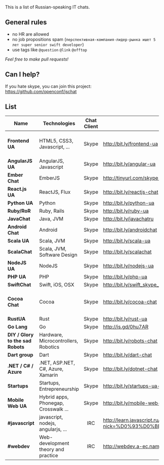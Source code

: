 This is a list of Russian-speaking IT chats.

General rules
-------------

* no HR are allowed
* no job propositions spam (`перспективная-компания-лидер-рынка ишет 5 лет super senior swift developer`)
* use tags like `@question` `@link` `@offtop`

*Feel free to make pull requests!*

Can I help?
-----------

If you hate skype, you can join this project: https://github.com/openconf/jschat

List 
----

| Name | Technologies | Chat Client | Link | Join rules |
|--- |---|:-:|---|:-:|
| **Frontend UA**      | HTML5, CSS3, Javascript, ...  | Skype | http://bit.ly/frontend-ua         | **Limit reached**. Invites only |
| **AngularJS UA**     | AngularJS, Javascript         | Skype | http://bit.ly/angular-ua          |   |
| **Ember Chat**       | EmberJS                       | Skype | http://tinyurl.com/skype-ember-ua |   |
| **React.js UA**      | ReactJS, Flux                   | Skype | http://bit.ly/reactjs-chat      | |
| **Python UA**        | Python                        | Skype | http://bit.ly/python-ua           |   |
| **Ruby/RoR**         | Ruby, Rails                   | Skype | http://bit.ly/ruby-ua             |   |
| **JavaChat**         | Java, JVM                     | Skype | http://bit.ly/javachatru          |   |
| **Android Chat**     | Android                       | Skype | http://bit.ly/androidchat         |   |
| **Scala UA**         | Scala, JVM                    | Skype | http://bit.ly/scala-ua            |   |
| **ScalaChat**        | Scala, JVM, Software Design   | Skype | http://bit.ly/scalachat           |   |
| **NodeJS UA**        | NodeJS                        | Skype | http://bit.ly/nodejs-ua           |   |
| **PHP UA**           | PHP                           | Skype | http://bit.ly/php-ua              |   |
| **SwiftChat**        | Swift, iOS, OSX               | Skype | http://bit.ly/swift_skype_chat    |   |
| **Cocoa Chat**       | Cocoa                         | Skype | http://bit.ly/cocoa-chat          | Read guidelines or be banned! |
| **RustUA**           | Rust                          | Skype | http://bit.ly/rust-ua             |  |
| **Go Lang**          | Go                            | Skype | http://is.gd/0hu7AR               | |
| **DIY / Glory to the sad Robots** | Hardware, Microcontrollers, Robotics| Skype | http://bit.ly/robots-chat | |
| **Dart group**       | Dart                          | Skype | http://bit.ly/dart-chat           | |
| **.NET / C# / Azure** | .NET, ASP.NET, C#, Azure, Xamarin | Skype | http://bit.ly/dotnet-chat        | |
| **Startups**         | Startups, Entrepreneurship    | Skype | http://bit.ly/startups-ua-chat    | |
| **Mobile Web UA**    | Hybrid apps, Phonegap, Crosswalk ... | Skype | http://bit.ly/mobile-web-ua | |
| **#javascript**    | javascript, nodejs, angularjs, ... | IRC | http://learn.javascript.ru/chat?nick=%D0%93%D0%BE%D1%81%D1%82%D1%8C | |
| **#webdev**    | Web-development theory and practice | IRC | http://webdev.a-ec.name | |

